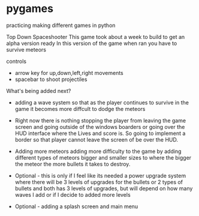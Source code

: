 # pygames
practicing making different games in python

Top Down Spaceshooter
This game took about a week to build to get an alpha version ready
In this version of the game when ran you have to survive meteors 

controls 
- arrow key for up,down,left,right movements 
- spacebar to shoot projectiles 

What's being added next?
- adding a wave system so that as the player continues to survive 
  in the game it becomes more diffcult to dodge the meteors

- Right now there is nothing stopping the player from leaving the game screen
  and going outside of the windows boarders or going over the HUD interface 
  where the Lives and score is. So going to implement a border so that player cannot 
  leave the screen of be over the HUD.

- Adding more meteors adding more difficulty to the game by adding different types
  of meteors bigger and smaller sizes to where the bigger the meteor the more bullets it 
  takes to destroy.

- Optional - this is only if I feel like its needed a power upgrade system where there
  will be 3 levels of upgrades for the bullets or 2 types of bullets and both has 3 levels
  of upgrades, but will depend on how many waves I add or if I decide to added more levels

- Optional - adding a splash screen and main menu